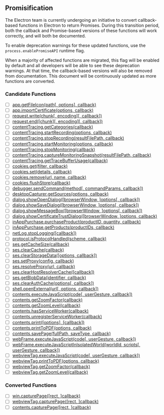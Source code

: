 ## Promisification

The Electron team is currently undergoing an initiative to convert callback-based functions in Electron to return Promises. During this transition period, both the callback and Promise-based versions of these functions will work correctly, and will both be documented.

To enable deprecation warnings for these updated functions, use the `process.enablePromiseAPI` runtime flag.

When a majority of affected functions are migrated, this flag will be enabled by default and all developers will be able to see these deprecation warnings. At that time, the callback-based versions will also be removed from documentation. This document will be continuously updated as more functions are converted.

### Candidate Functions

- [ ] [app.getFileIcon(path[, options], callback)](https://github.com/electron/electron/blob/master/docs/api/app.md#getFileIcon)
- [ ] [app.importCertificate(options, callback)](https://github.com/electron/electron/blob/master/docs/api/app.md#importCertificate)
- [ ] [request.write(chunk[, encoding][, callback])](https://github.com/electron/electron/blob/master/docs/api/client-request.md#write)
- [ ] [request.end([chunk][, encoding][, callback])](https://github.com/electron/electron/blob/master/docs/api/client-request.md#end)
- [ ] [contentTracing.getCategories(callback)](https://github.com/electron/electron/blob/master/docs/api/content-tracing.md#getCategories)
- [ ] [contentTracing.startRecording(options, callback)](https://github.com/electron/electron/blob/master/docs/api/content-tracing.md#startRecording)
- [ ] [contentTracing.stopRecording(resultFilePath, callback)](https://github.com/electron/electron/blob/master/docs/api/content-tracing.md#stopRecording)
- [ ] [contentTracing.startMonitoring(options, callback)](https://github.com/electron/electron/blob/master/docs/api/content-tracing.md#startMonitoring)
- [ ] [contentTracing.stopMonitoring(callback)](https://github.com/electron/electron/blob/master/docs/api/content-tracing.md#stopMonitoring)
- [ ] [contentTracing.captureMonitoringSnapshot(resultFilePath, callback)](https://github.com/electron/electron/blob/master/docs/api/content-tracing.md#captureMonitoringSnapshot)
- [ ] [contentTracing.getTraceBufferUsage(callback)](https://github.com/electron/electron/blob/master/docs/api/content-tracing.md#getTraceBufferUsage)
- [ ] [cookies.get(filter, callback)](https://github.com/electron/electron/blob/master/docs/api/cookies.md#get)
- [ ] [cookies.set(details, callback)](https://github.com/electron/electron/blob/master/docs/api/cookies.md#set)
- [ ] [cookies.remove(url, name, callback)](https://github.com/electron/electron/blob/master/docs/api/cookies.md#remove)
- [ ] [cookies.flushStore(callback)](https://github.com/electron/electron/blob/master/docs/api/cookies.md#flushStore)
- [ ] [debugger.sendCommand(method[, commandParams, callback])](https://github.com/electron/electron/blob/master/docs/api/debugger.md#sendCommand)
- [ ] [desktopCapturer.getSources(options, callback)](https://github.com/electron/electron/blob/master/docs/api/desktop-capturer.md#getSources)
- [ ] [dialog.showOpenDialog([browserWindow, ]options[, callback])](https://github.com/electron/electron/blob/master/docs/api/dialog.md#showOpenDialog)
- [ ] [dialog.showSaveDialog([browserWindow, ]options[, callback])](https://github.com/electron/electron/blob/master/docs/api/dialog.md#showSaveDialog)
- [ ] [dialog.showMessageBox([browserWindow, ]options[, callback])](https://github.com/electron/electron/blob/master/docs/api/dialog.md#showMessageBox)
- [ ] [dialog.showCertificateTrustDialog([browserWindow, ]options, callback)](https://github.com/electron/electron/blob/master/docs/api/dialog.md#showCertificateTrustDialog)
- [ ] [inAppPurchase.purchaseProduct(productID, quantity, callback)](https://github.com/electron/electron/blob/master/docs/api/in-app-purchase.md#purchaseProduct)
- [ ] [inAppPurchase.getProducts(productIDs, callback)](https://github.com/electron/electron/blob/master/docs/api/in-app-purchase.md#getProducts)
- [ ] [netLog.stopLogging([callback])](https://github.com/electron/electron/blob/master/docs/api/net-log.md#stopLogging)
- [ ] [protocol.isProtocolHandled(scheme, callback)](https://github.com/electron/electron/blob/master/docs/api/protocol.md#isProtocolHandled)
- [ ] [ses.getCacheSize(callback)](https://github.com/electron/electron/blob/master/docs/api/session.md#getCacheSize)
- [ ] [ses.clearCache(callback)](https://github.com/electron/electron/blob/master/docs/api/session.md#clearCache)
- [ ] [ses.clearStorageData([options, callback])](https://github.com/electron/electron/blob/master/docs/api/session.md#clearStorageData)
- [ ] [ses.setProxy(config, callback)](https://github.com/electron/electron/blob/master/docs/api/session.md#setProxy)
- [ ] [ses.resolveProxy(url, callback)](https://github.com/electron/electron/blob/master/docs/api/session.md#resolveProxy)
- [ ] [ses.clearHostResolverCache([callback])](https://github.com/electron/electron/blob/master/docs/api/session.md#clearHostResolverCache)
- [ ] [ses.getBlobData(identifier, callback)](https://github.com/electron/electron/blob/master/docs/api/session.md#getBlobData)
- [ ] [ses.clearAuthCache(options[, callback])](https://github.com/electron/electron/blob/master/docs/api/session.md#clearAuthCache)
- [ ] [shell.openExternal(url[, options, callback])](https://github.com/electron/electron/blob/master/docs/api/shell.md#openExternal)
- [ ] [contents.executeJavaScript(code[, userGesture, callback])](https://github.com/electron/electron/blob/master/docs/api/web-contents.md#executeJavaScript)
- [ ] [contents.getZoomFactor(callback)](https://github.com/electron/electron/blob/master/docs/api/web-contents.md#getZoomFactor)
- [ ] [contents.getZoomLevel(callback)](https://github.com/electron/electron/blob/master/docs/api/web-contents.md#getZoomLevel)
- [ ] [contents.hasServiceWorker(callback)](https://github.com/electron/electron/blob/master/docs/api/web-contents.md#hasServiceWorker)
- [ ] [contents.unregisterServiceWorker(callback)](https://github.com/electron/electron/blob/master/docs/api/web-contents.md#unregisterServiceWorker)
- [ ] [contents.print([options], [callback])](https://github.com/electron/electron/blob/master/docs/api/web-contents.md#print)
- [ ] [contents.printToPDF(options, callback)](https://github.com/electron/electron/blob/master/docs/api/web-contents.md#printToPDF)
- [ ] [contents.savePage(fullPath, saveType, callback)](https://github.com/electron/electron/blob/master/docs/api/web-contents.md#savePage)
- [ ] [webFrame.executeJavaScript(code[, userGesture, callback])](https://github.com/electron/electron/blob/master/docs/api/web-frame.md#executeJavaScript)
- [ ] [webFrame.executeJavaScriptInIsolatedWorld(worldId, scripts[, userGesture, callback])](https://github.com/electron/electron/blob/master/docs/api/web-frame.md#executeJavaScriptInIsolatedWorld)
- [ ] [webviewTag.executeJavaScript(code[, userGesture, callback])](https://github.com/electron/electron/blob/master/docs/api/webview-tag.md#executeJavaScript)
- [ ] [webviewTag.printToPDF(options, callback)](https://github.com/electron/electron/blob/master/docs/api/webview-tag.md#printToPDF)
- [ ] [webviewTag.getZoomFactor(callback)](https://github.com/electron/electron/blob/master/docs/api/webview-tag.md#getZoomFactor)
- [ ] [webviewTag.getZoomLevel(callback)](https://github.com/electron/electron/blob/master/docs/api/webview-tag.md#getZoomLevel)

### Converted Functions

- [ ] [win.capturePage([rect, ]callback)](https://github.com/electron/electron/blob/master/docs/api/browser-window.md#capturePage)
- [ ] [webviewTag.capturePage([rect, ]callback)](https://github.com/electron/electron/blob/master/docs/api/webview-tag.md#capturePage)
- [ ] [contents.capturePage([rect, ]callback)](https://github.com/electron/electron/blob/master/docs/api/web-contents.md#capturePage)
